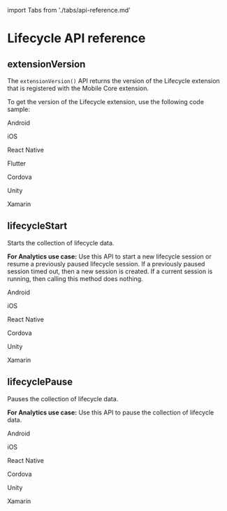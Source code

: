 import Tabs from './tabs/api-reference.md'

# Lifecycle API reference

## extensionVersion

The `extensionVersion()` API returns the version of the Lifecycle extension that is registered with the Mobile Core extension.

To get the version of the Lifecycle extension, use the following code sample:

<TabsBlock orientation="horizontal" slots="heading, content" repeat="7"/>

Android

<Tabs query="platform=android&api=extension-version"/>

iOS

<Tabs query="platform=ios&api=extension-version"/>

React Native

<Tabs query="platform=react-native&api=extension-version"/>

Flutter

<Tabs query="platform=flutter&api=extension-version"/>

Cordova

<Tabs query="platform=cordova&api=extension-version"/>

Unity

<Tabs query="platform=unity&api=extension-version"/>

Xamarin

<Tabs query="platform=xamarin&api=extension-version"/>

## lifecycleStart

Starts the collection of lifecycle data.

**For Analytics use case:** Use this API to start a new lifecycle session or resume a previously paused lifecycle session. If a previously paused session timed out, then a new session is created. If a current session is running, then calling this method does nothing.

<TabsBlock orientation="horizontal" slots="heading, content" repeat="6"/>

Android

<Tabs query="platform=android&api=lifecycle-start"/>

iOS

<Tabs query="platform=ios&api=lifecycle-start"/>

React Native

<Tabs query="platform=react-native&api=lifecycle-start"/>

Cordova

<Tabs query="platform=cordova&api=lifecycle-start"/>

Unity

<Tabs query="platform=unity&api=lifecycle-start"/>

Xamarin

<Tabs query="platform=xamarin&api=lifecycle-start"/>

## lifecyclePause

Pauses the collection of lifecycle data.

**For Analytics use case:** Use this API to pause the collection of lifecycle data.

<TabsBlock orientation="horizontal" slots="heading, content" repeat="6"/>

Android

<Tabs query="platform=android&api=lifecycle-pause"/>

iOS

<Tabs query="platform=ios&api=lifecycle-pause"/>

React Native

<Tabs query="platform=react-native&api=lifecycle-pause"/>

Cordova

<Tabs query="platform=cordova&api=lifecycle-pause"/>

Unity

<Tabs query="platform=unity&api=lifecycle-pause"/>

Xamarin

<Tabs query="platform=xamarin&api=lifecycle-pause"/>

